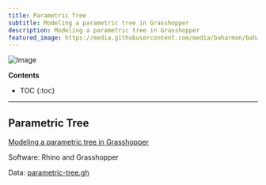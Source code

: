 ```yaml
---
title: Parametric Tree
subtitle: Modeling a parametric tree in Grasshopper
description: Modeling a parametric tree in Grasshopper
featured_image: https://media.githubusercontent.com/media/baharmon/baharmon.github.io/master/images/grasshopper/
---
```


![Image](https://media.githubusercontent.com/media/baharmon/baharmon.github.io/master/images/grasshopper)

**Contents**
* TOC
{:toc}

---

## Parametric Tree


[<i class="fab fa-vimeo-v"></i>](https://vimeo.com/baharmon/parametric-tree)
[<i class="fab fa-youtube"></i> Modeling a parametric tree in Grasshopper](https://youtu.be/pV7G3abiA1I)

Software: Rhino and Grasshopper

Data:
[parametric-tree.gh](https://github.com/baharmon/generative-design/raw/main/grasshopper/parametric-tree.gh)
